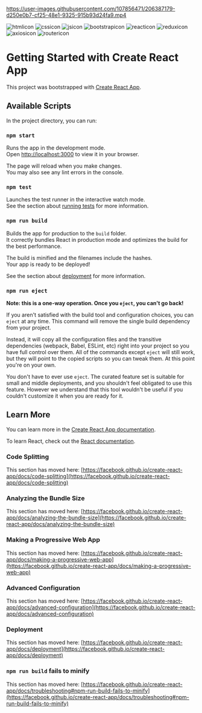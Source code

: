 


https://user-images.githubusercontent.com/107856471/206387179-d250e0b7-cf25-48e1-9325-915b93d24fa9.mp4

![htmlicon](https://user-images.githubusercontent.com/107856471/206396255-89ad418f-a5cd-4edf-8476-14fe0d9f85e8.png)
![cssicon](https://user-images.githubusercontent.com/107856471/206396266-a1fb92d5-b9ec-4a91-858e-2cd3f3e7ac60.png)
![jsicon](https://user-images.githubusercontent.com/107856471/206396279-aeb2efda-30e2-441e-9c9a-442dfe92a392.png)
![bootstrapicon](https://user-images.githubusercontent.com/107856471/206396297-06240d6c-54d4-49d6-b279-9398cd4f6602.png)
![reacticon](https://user-images.githubusercontent.com/107856471/206396317-f4001c3e-a497-4257-bbf2-ec1c992fdb73.png)
![reduxicon](https://user-images.githubusercontent.com/107856471/206397458-7cfb070a-898a-40eb-ba30-e3938f5879bd.png)
![axiosicon](https://user-images.githubusercontent.com/107856471/206397953-60a909dd-a551-4a34-b9d3-6bc1abef6ae3.png)
![routericon](https://user-images.githubusercontent.com/107856471/206399802-10d56134-1dab-431d-bb95-592e678f0d28.jpg)






# Getting Started with Create React App

This project was bootstrapped with [Create React App](https://github.com/facebook/create-react-app).

## Available Scripts

In the project directory, you can run:

### `npm start`

Runs the app in the development mode.\
Open [http://localhost:3000](http://localhost:3000) to view it in your browser.

The page will reload when you make changes.\
You may also see any lint errors in the console.

### `npm test`

Launches the test runner in the interactive watch mode.\
See the section about [running tests](https://facebook.github.io/create-react-app/docs/running-tests) for more information.

### `npm run build`

Builds the app for production to the `build` folder.\
It correctly bundles React in production mode and optimizes the build for the best performance.

The build is minified and the filenames include the hashes.\
Your app is ready to be deployed!

See the section about [deployment](https://facebook.github.io/create-react-app/docs/deployment) for more information.

### `npm run eject`

**Note: this is a one-way operation. Once you `eject`, you can't go back!**

If you aren't satisfied with the build tool and configuration choices, you can `eject` at any time. This command will remove the single build dependency from your project.

Instead, it will copy all the configuration files and the transitive dependencies (webpack, Babel, ESLint, etc) right into your project so you have full control over them. All of the commands except `eject` will still work, but they will point to the copied scripts so you can tweak them. At this point you're on your own.

You don't have to ever use `eject`. The curated feature set is suitable for small and middle deployments, and you shouldn't feel obligated to use this feature. However we understand that this tool wouldn't be useful if you couldn't customize it when you are ready for it.

## Learn More

You can learn more in the [Create React App documentation](https://facebook.github.io/create-react-app/docs/getting-started).

To learn React, check out the [React documentation](https://reactjs.org/).

### Code Splitting

This section has moved here: [https://facebook.github.io/create-react-app/docs/code-splitting](https://facebook.github.io/create-react-app/docs/code-splitting)

### Analyzing the Bundle Size

This section has moved here: [https://facebook.github.io/create-react-app/docs/analyzing-the-bundle-size](https://facebook.github.io/create-react-app/docs/analyzing-the-bundle-size)

### Making a Progressive Web App

This section has moved here: [https://facebook.github.io/create-react-app/docs/making-a-progressive-web-app](https://facebook.github.io/create-react-app/docs/making-a-progressive-web-app)

### Advanced Configuration

This section has moved here: [https://facebook.github.io/create-react-app/docs/advanced-configuration](https://facebook.github.io/create-react-app/docs/advanced-configuration)

### Deployment

This section has moved here: [https://facebook.github.io/create-react-app/docs/deployment](https://facebook.github.io/create-react-app/docs/deployment)

### `npm run build` fails to minify

This section has moved here: [https://facebook.github.io/create-react-app/docs/troubleshooting#npm-run-build-fails-to-minify](https://facebook.github.io/create-react-app/docs/troubleshooting#npm-run-build-fails-to-minify)

